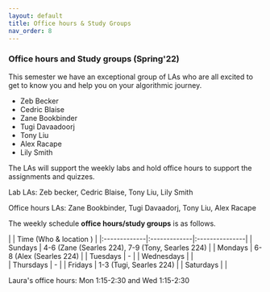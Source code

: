 ```yaml
---
layout: default 
title: Office hours & Study Groups 
nav_order: 8
---
```



### Office hours and Study groups  (Spring'22)



This semester we have an exceptional group of LAs who are all excited to get to know you and help you  on your algorithmic journey. 

 * Zeb Becker
 * Cedric Blaise 
 * Zane Bookbinder
 * Tugi Davaadoorj 
 * Tony Liu 
 * Alex Racape 
 * Lily Smith  



The LAs will support the weekly labs and hold office hours to support the assignments and quizzes. 

Lab LAs: Zeb becker, Cedric Blaise, Tony Liu, Lily Smith  

Office hours LAs: Zane Bookbinder, Tugi Davaadorj, Tony Liu, Alex Racape 


The weekly schedule **office hours/study groups**  is as follows. 


|              |   Time  (Who & location )  |
|:-------------|:-------------|:---------------|
| Sundays      |  4-6 (Zane (Searles 224), 7-9 (Tony, Searles 224) |
| Mondays      |  6-8 (Alex (Searles 224)  |
| Tuesdays     | -  | 
| Wednesdays   |  |  
| Thursdays    | -  | 
| Fridays      |  1-3 (Tugi, Searles 224)  |
| Saturdays    |  | 

Laura's office hours:  Mon 1:15-2:30 and Wed 1:15-2:30


